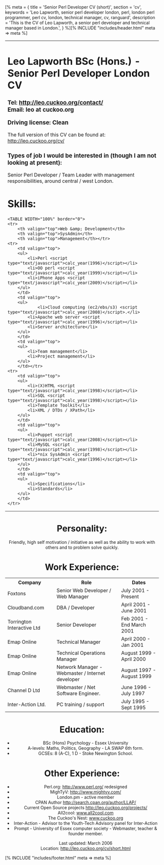 [% meta = {
	title = 'Senior Perl Developer CV (short)',
	section = 'cv',
	keywords = 'Leo Lapworth, senior perl developer london, perl, london perl programmer, perl cv, london, technical manager, cv, ranguard',
	description = 'This is the CV of Leo Lapworth, a senior perl developer and technical manager based in London.',
} %][% INCLUDE "includes/header.html" meta => meta %]
<link rel="stylesheet" type="text/css" href="style.css" />
<center>
<table width="640" border="0">
<tr><td>
<h1><a name="top">Leo Lapworth BSc (Hons.) - Senior Perl Developer London CV</a></h1>
<h3>
Tel: <a href="/contact/">http://leo.cuckoo.org/contact/</a><br />
Email: leo at cuckoo.org<br />

Driving license: Clean<br />
</h3>


The full version of this CV can be found at: <a href="/cv/">http://leo.cuckoo.org/cv/</a>




<h3>Types of job I would be interested in (though I am not looking at present):</h3>


Senior Perl Developer / Team Leader with management responsibilities, around central
/ west London.




<h1><a name="skills">Skills:</a></h1>

    <TABLE WIDTH="100%" border="0">
	<tr>
	    <th valign="top">Web &amp; Development</th>
	    <th valign="top">SysAdmin</th>
	    <th valign="top">Management</th></tr>
	<tr>
	    <td valign="top">
		<ul>
			<li>Perl <script type="text/javascript">calc_year(1996)</script></li>
			<li>OO perl <script type="text/javascript">calc_year(1999)</script></li>
			<li>iPhone Apps <script type="text/javascript">calc_year(2009)</script></li>
		</ul>
	    </td>
	    <td valign="top">
		<ul>
			    <li>Cloud computing (ec2/ebs/s3) <script type="text/javascript">calc_year(2008)</script>.</li>
			<li>Apache web server <script type="text/javascript">calc_year(1996)</script></li>
			<li>Server architecture</li>
		</ul>
	    </td>
	    <td valign="top">
		<ul>
			<li>Team management</li>
			<li>Project management</li>
		</ul>
	    </td></tr>
	<tr>
	    <td valign="top">
		<ul>
			<li>(X)HTML <script type="text/javascript">calc_year(1998)</script></li>
			<li>SQL <script type="text/javascript">calc_year(1998)</script></li>
			<li>Template Toolkit</li>
			<li>XML / DTDs / XPath</li>
		</ul>
	    </td>
	    <td valign="top">
		<ul>
			<li>Puppet <script type="text/javascript">calc_year(2008)</script></li>
			<li>MySQL <script type="text/javascript">calc_year(1998)</script></li>
			<li>*nix SysAdmin <script type="text/javascript">calc_year(1996)</script></li>
		</ul>
	    </td>
	    <td valign="top">
		<ul>
			<li>Specifications</li>
			<li>Standards</li>
		</ul>
	    </td>
	</tr>
</TABLE>

<h1><a name="personality">Personality:</a> </h1>



Friendly, high self motivation / initiative as well as the ability to work with others and to problem solve quickly.



<h1><a name="work">Work Experience:</a></h1>

<div class="work">
<table>
<tr><th>Company</th><th>Role</th><th>Dates</th></tr>
<tr>
	<td>Foxtons</td>
	<td>Senior Web Developer / Web Manager</td>
	<td>July 2001 - Present</td>
</tr><tr>
	<td>Cloudband.com</td>
	<td>DBA / Developer</td>
	<td>April 2001 - June 2001</td>
</tr><tr>
	<td>Torrington Interactive Ltd</td>
	<td>Senior Developer</td>
	<td>Feb 2001 - End March 2001</td>
</tr><tr>
	<td>Emap Online</td>
	<td>Technical Manager</td>
	<td>April 2000 -  Jan 2001</td>
</tr><tr>
	<td>Emap Online</td>
	<td>Technical Operations Manager</td>
	<td>August 1999 -  April 2000</td>
</tr><tr>
	<td>Emap Online</td>
	<td>Network Manager - Webmaster  / Internet developer</td>
	<td>August 1997 -  August 1999</td>
</tr><tr>
	<td>Channel D Ltd</td>
	<td>Webmaster / Net Software Engineer.</td>
	<td>June 1996 - July 1997</td>
</tr><tr>
	<td>Inter-Action Ltd.</td>
	<td>PC training / support</td>
	<td>July 1995 - Sept 1995</td>
</tr>
</table>
<h1><a name="education">Education:</a></h1>

<ul>
	<li>BSc (Hons) Psychology - Essex University</li>
	<li>A-levels: Maths, Politics, Geography - LA SWAP 6th form.</li>
	<li>GCSEs: 8 (A-C), 1 D - Stoke Newington School.</li>
</ul>

<h1><a name="other">Other Experience:</a></h1>

<ul>
    <li>Perl.org: <a href="http://www.perl.org/">http://www.perl.org/</a> redesigned</li>
    <li>MighTyV: <a href="http://www.mightyv.com/">http://www.mightyv.com/</a></li>

<li>London.pm - active member</li>
<li>CPAN Author <a href="http://search.cpan.org/author/LLAP/">http://search.cpan.org/author/LLAP/</a></li>

<li>Current Open Source projects <a href="http://leo.cuckoo.org/projects/">http://leo.cuckoo.org/projects/</a></li>

<li>All2cool: <a href="http://www.all2cool.com/">www.all2cool.com</a> </li>
<li>The Cuckoo's Nest: <a href="http://www.cuckoo.org/">www.cuckoo.org</a> </li>
<li>Inter-Action - Advisor to the Youth-Tech Advisory panel for Inter-Action</li>
<li>Prompt - University of Essex computer society - Webmaster, teacher &amp; founder member.</li>
</li>
</td></tr>

<tr><td>


Last updated: March 2006<br />
Location: <a href="http://leo.cuckoo.org/cv/short.html">http://leo.cuckoo.org/cv/short.html</a>



</td></tr>

</table></center>

[% INCLUDE "includes/footer.html" meta => meta %]


